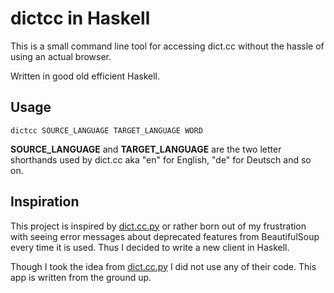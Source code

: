 # dictcc in Haskell

This is a small command line tool for accessing dict.cc without the hassle of using an actual browser.

Written in good old efficient Haskell.


## Usage

`dictcc SOURCE_LANGUAGE TARGET_LANGUAGE WORD`

**SOURCE_LANGUAGE** and **TARGET_LANGUAGE** are the two letter shorthands used by dict.cc aka "en" for English, "de" for Deutsch and so on.


## Inspiration

This project is inspired by [dict.cc.py][] or rather born out of my frustration with seeing error messages about deprecated features from BeautifulSoup every time it is used. Thus I decided to write a new client in Haskell.

[dict.cc.py]: https://github.com/rbaron/dict.cc.py

Though I took the idea from [dict.cc.py][] I did not use any of their code. This app is written from the ground up.
